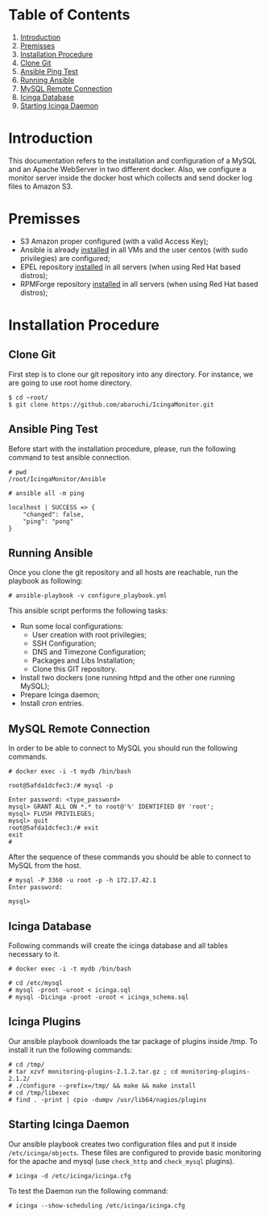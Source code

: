 # Table of Contents

1. [Introduction](#introduction)
2. [Premisses](#premisses)
3. [Installation Procedure](#installation-procedure)
  1. [Clone Git](#clone-git)
  2. [Ansible Ping Test](#ansible-ping-test)
  3. [Running Ansible](#running-ansible)
  4. [MySQL Remote Connection](#mysql-remote-connection)
  5. [Icinga Database](#icinga-database)
  6. [Starting Icinga Daemon](#starting-icinga-daemon)

# Introduction
This documentation refers to the installation and configuration of a MySQL and an 
Apache WebServer in two different docker. Also, we configure a monitor server inside
the docker host which collects and send docker log files to Amazon S3.


# Premisses
* S3 Amazon proper configured (with a valid Access Key);
* Ansible is already [installed](http://docs.ansible.com/ansible/intro_installation.html) in all VMs and the user centos (with sudo privilegies) are
configured;
* EPEL repository [installed](https://support.rackspace.com/how-to/install-epel-and-additional-repositories-on-centos-and-red-hat/) 
in all servers (when using Red Hat based distros);
* RPMForge repository [installed](https://wiki.centos.org/AdditionalResources/Repositories/RPMForge) in all servers (when using Red Hat based distros);

# Installation Procedure

## Clone Git
First step is to clone our git repository into any directory. For instance, we 
are going to use root home directory.

```
$ cd ~root/
$ git clone https://github.com/abaruchi/IcingaMonitor.git
```

## Ansible Ping Test
Before start with the installation procedure, please, run the following command to 
test ansible connection.

```
# pwd
/root/IcingaMonitor/Ansible

# ansible all -m ping

localhost | SUCCESS => {
    "changed": false,
    "ping": "pong"
}
```

## Running Ansible

Once you clone the git repository and all hosts are reachable, run the playbook as following:

```
# ansible-playbook -v configure_playbook.yml
```
This ansible script performs the following tasks:

* Run some local configurations:
  * User creation with root privilegies;
  * SSH Configuration;
  * DNS and Timezone Configuration;
  * Packages and Libs Installation;
  * Clone this GIT repository.
* Install two dockers (one running httpd and the other one running MySQL);
* Prepare Icinga daemon;
* Install cron entries.

## MySQL Remote Connection

In order to be able to connect to MySQL you should run the following commands.

```
# docker exec -i -t mydb /bin/bash

root@5afda1dcfec3:/# mysql -p

Enter password: <type_password>
mysql> GRANT ALL ON *.* to root@'%' IDENTIFIED BY 'root';
mysql> FLUSH PRIVILEGES;
mysql> quit
root@5afda1dcfec3:/# exit
exit
#
``` 

After the sequence of these commands you should be able to connect to MySQL from the host.

```
# mysql -P 3360 -u root -p -h 172.17.42.1
Enter password:

mysql>
```

## Icinga Database

Following commands will create the icinga database and all tables necessary to it. 

```
# docker exec -i -t mydb /bin/bash

# cd /etc/mysql
# mysql -proot -uroot < icinga.sql
# mysql -Dicinga -proot -uroot < icinga_schema.sql
```

## Icinga Plugins

Our ansible playbook downloads the tar package of plugins inside /tmp. To install it run 
the following commands:

```
# cd /tmp/
# tar xzvf monitoring-plugins-2.1.2.tar.gz ; cd monitoring-plugins-2.1.2/
# ./configure --prefix=/tmp/ && make && make install 
# cd /tmp/libexec
# find . -print | cpio -dumpv /usr/lib64/nagios/plugins
```

## Starting Icinga Daemon

Our ansible playbook creates two configuration files and put it inside `/etc/icinga/objects`. These
files are configured to provide basic monitoring for the apache and mysql (use `check_http` and 
`check_mysql` plugins).

```
# icinga -d /etc/icinga/icinga.cfg
```

To test the Daemon run the following command:

```
# icinga --show-scheduling /etc/icinga/icinga.cfg
```



